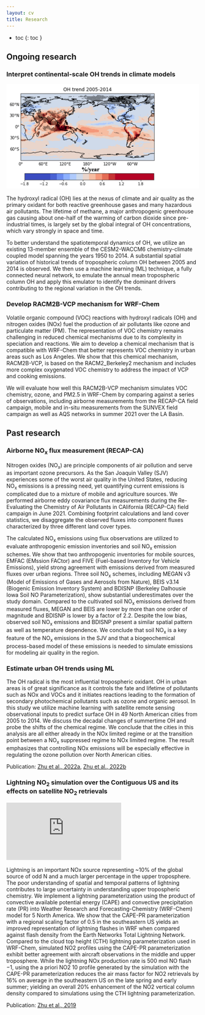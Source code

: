 ```yaml
---
layout: cv
title: Research
---
```


- toc
{: toc }

## Ongoing research

### Interpret continental-scale OH trends in climate models

![placeholder](/assets/oh-trend-climate.png "OH trends in CESM2 climate model")

The hydroxyl radical (OH) lies at the nexus of climate and air quality as the primary oxidant for both reactive greenhouse gases and many hazardous air pollutants. The lifetime of methane, a major anthropogenic greenhouse gas causing about one-half of the warming of carbon dioxide since pre-industrial times, is largely set by the global integral of OH concentrations, which vary strongly in space and time.

To better understand the spatiotemporal dynamics of OH, we utilize an existing 13-member ensemble of the CESM2-WACCM6 chemistry-climate coupled model spanning the years 1950 to 2014. A substantial spatial variation of historical trends of tropospheric column OH between 2005 and 2014 is observed. We then use a machine learning (ML) technique, a fully connected neural network, to emulate the annual mean tropospheric column OH and apply this emulator to identify the dominant drivers contributing to the regional variation in the OH trends.

### Develop RACM2B-VCP mechanism for WRF-Chem


Volatile organic compound (VOC) reactions with hydroxyl radicals (OH) and nitrogen oxides (NOx) fuel the production of air pollutants like ozone and particulate matter (PM). The representation of VOC chemistry remains challenging in reduced chemical mechanisms due to its complexity in speciation and reactions. We aim to develop a chemical mechanism that is compatible with WRF-Chem that better represents VOC chemistry in urban areas such as Los Angeles. We show that this chemical mechanism, RACM2B-VCP, is based on the RACM2_Berkeley2 mechanism and includes more complex oxygenated VOC chemistry to address the impact of VCP and cooking emissions. 

We will evaluate how well this RACM2B-VCP mechanism simulates VOC chemistry, ozone, and PM2.5 in WRF-Chem by comparing against a series of observations, including airborne measurements from the RECAP-CA field campaign, mobile and in-situ measurements from the SUNVEX field campaign as well as AQS networks in summer 2021 over the LA Basin. 


## Past research

### Airborne NO<sub>x</sub> flux measurement (RECAP-CA)

Nitrogen oxides (NO<sub>x</sub>) are principle components of air pollution and serve as important ozone precursors. As the San Joaquin Valley (SJV) experiences some of the worst air quality in the United States, reducing NO<sub>x</sub> emissions is a pressing need, yet quantifying current emissions is complicated due to a mixture of mobile and agriculture sources. We performed airborne eddy covariance flux measurements during the Re-Evaluating the Chemistry of Air Pollutants in CAlifornia (RECAP-CA) field campaign in June 2021. Combining footprint calculations and land cover statistics, we disaggregate the observed fluxes into component fluxes characterized by three different land cover types. 

The calculated NO<sub>x</sub> emissions using flux observations are utilized to evaluate anthropogenic emission inventories and soil NO<sub>x</sub> emission schemes. We show that two anthropogenic inventories for mobile sources, EMFAC (EMssion FACtor) and FIVE (Fuel-based Inventory for Vehicle Emissions), yield strong agreement with emissions derived from measured fluxes over urban regions. Three soil NO<sub>x</sub> schemes, including MEGAN v3 (Model of Emissions of Gases and Aerosols from Nature), BEIS v3.14 (Biogenic Emission Inventory System) and BDISNP (Berkeley Dalhousie Iowa Soil NO Parameterization), show substantial underestimates over the study domain. Compared to the cultivated soil NO<sub>x</sub> emissions derived from measured fluxes, MEGAN and BEIS are lower by more than one order of magnitude and BDISNP is lower by a factor of 2.2. Despite the low bias, observed soil NO<sub>x</sub> emissions and BDISNP present a similar spatial pattern as well as temperature dependence. We conclude that soil NO<sub>x</sub> is a key feature of the NO<sub>x</sub> emissions in the SJV and that a biogeochemical process-based model of these emissions is needed to simulate emissions for modeling air quality in the region.

### Estimate urban OH trends using ML

The OH radical is the most influential tropospheric oxidant. OH in urban areas is of great significance as it controls the fate and lifetime of pollutants such as NOx and VOCs and it initiates reactions leading to the formation of secondary photochemical pollutants such as ozone and organic aerosol. In this study we utilize machine learning with satellite remote sensing observational inputs to predict surface OH in 49 North American cities from 2005 to 2014. We discuss the decadal changes of summertime OH and probe the shifts of the chemical regime. We conclude that the cities in this analysis are all either already in the NOx limited regime or at the transition point between a NO<sub>x</sub> suppressed regime to NOx limited regime. The result emphasizes that controlling NOx emissions will be especially effective in regulating the ozone pollution over North American cities.

Publication: [Zhu et al., 2022a](https://pubs.acs.org/doi/10.1021/acs.est.1c05636), [Zhu et al., 2022b](https://www.pnas.org/doi/10.1073/pnas.2117399119) 

### Lightning NO<sub>2</sub> simulation over the Contiguous US and its effects on satellite NO<sub>2</sub> retrievals

![placeholder](https://phys.org/news/2009-10-nasa-explore-lightning-nox-ious-impact.html "lightning")

Lightning is an important NOx source representing ~10% of the global source of odd N and a much larger percentage in the upper troposphere. The poor understanding of spatial and temporal patterns of lightning contributes to large uncertainty in understanding upper tropospheric chemistry. We implement a lightning parameterization using the product of convective available potential energy (CAPE) and convective precipitation rate (PR) into Weather Research and Forecasting-Chemistry (WRF-Chem) model for 5 North America. We show that the CAPE-PR parameterization with a regional scaling factor of 0.5 in the southeastern US yields an improved representation of lightning flashes in WRF when compared against flash density from the Earth Networks Total Lightning Network. Compared to the cloud top height (CTH) lightning parameterization used in WRF-Chem, simulated NO2 profiles using the CAPE-PR parameterization exhibit better agreement with aircraft observations in the middle and upper troposphere. While the lightning NOx production rate is 500 mol NO flash −1, using the a priori NO2 10 profile generated by the simulation with the CAPE-PR parameterization reduces the air mass factor for NO2 retrievals by 16% on average in the southeastern US on the late spring and early summer; yielding an overall 20% enhancement of the NO2 vertical column density compared to simulations using the CTH lightning parameterization.

Publication: [Zhu et al., 2019](https://acp.copernicus.org/articles/19/13067/2019/) 

